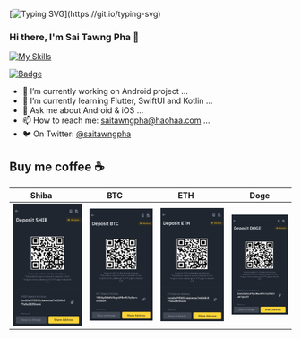 [![Typing SVG](https://readme-typing-svg.demolab.com?font=Time+News+Roma&pause=1000&color=1AD1F7&background=FF37EA00&width=435&lines=Waiting+in+IT+is+killing+yourself...)](https://git.io/typing-svg)

### Hi there, I'm Sai Tawng Pha 👋

[![My Skills](https://skillicons.dev/icons?i=kotlin,swift,java,python,dart,flutter)](https://github.com/saitawngpha)

[![Badge](https://widget.realdeveloper.pro/api/badge?title=Skills&badges=Swift,iOS,SwiftUI,Java,Kotlin,Android,Python,Dart,Flutter)](https://github.com/saitawngpha)

- 🔭 I’m currently working on Android project ...
- 🌱 I’m currently learning Flutter, SwiftUI and Kotlin ...
- 💬 Ask me about Android & iOS ...
- 📫 How to reach me: saitawngpha@haohaa.com ...
- 🐦 On Twitter: [@saitawngpha](https://twitter.com/saitawngpha)

## Buy me coffee ☕️
| Shiba      | BTC      | ETH      | Doge |
|------------|-------------|-------------|-------------|
| <img src="donate/shib.JPG" width="100%"> | <img src="donate/btc.JPG" width="100%"> | <img src="donate/eth.JPG" width="100%"> | <img src="donate/doge.JPG" width="100%"> | 
